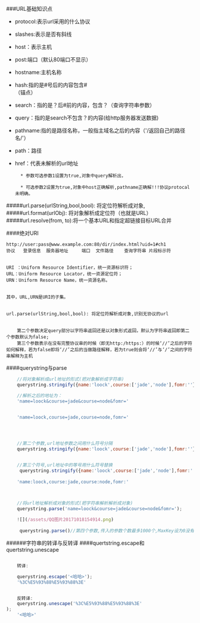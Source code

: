 ###URL基础知识点

* protocol:表示url采用的什么协议

* slashes:表示是否有斜线

* host：表示主机
    
* post:端口（默认80端口不显示）
    
* hostname:主机名称

* hash:指的是#号后的内容包含#<br>（锚点）

* search：指的是？后#前的内容，包含？（查询字符串参数）

* query：指的是search不包含？的内容(给http服务器发送数据)

* pathname:指的是路径名称，一般指主域名之后的内容（'/返回自己的路径名/'）

* path：路径

* href：代表未解析的url地址

        * 参数可选参数1设置为true,对象中query解析出，
        
        * 可选参数2设置为true,对象中host正确解析,pathname正确解!!!协议protocal未明确。
  
#####url.parse(urlString,bool,bool): 将定位符解析成对象,
#####url.format(urlObj): 将对象解析成定位符（也就是URL）
#####url.resolve(from, to):将一个基本URL和指定超链接目标URL合并


####绝对URI

    http://user:pass@www.example.com:80/dir/index.html?uid=1#ch1
    协议   登录信息  服务器地址     端口  文件路径    查询字符串 片段标示符

    
    URI ：Uniform Resource Identifier，统一资源标识符；
    URL：Uniform Resource Locator，统一资源定位符；
    URN：Uniform Resource Name，统一资源名称。


    其中，URL,URN是URI的子集。


    url.parse(urlString,bool,bool): 将定位符解析成对象,识别无协议的url


        第二个参数决定query部分以字符串返回还是以对象形式返回，默认为字符串返回即第二个参数默认为false;
        第三个参数表示在没有完整协议串的时候（即无http:/https:）的时候‘//’之后的字符如何解释，若为false即将‘//’之后的当做路径解释，若为true则会将‘//’与‘/’之间的字符串解释为主机





####querystring与parse

```js
    //将对象解析成url地址的形式(把对象解析成字符串)
    querystring.stringify({name:'loock',course:['jade','node'],fomr:''});

    //解析之后的地址为：
    'name=loock&course=jade&course=node&fomr='


    'name=loock,course=jade,course=node,fomr='




    //第二个参数,url地址参数之间用什么符号分隔
    querystring.stringify({name:'loock',course:['jade','node'],fomr:''},',');


    //第三个符号,url地址中的等号用什么符号替换
     querystring.stringify({name:'loock',course:['jade','node'],fomr:''},',',':')
    
    'name:loock,course:jade,course:node,fomr:'



    //将url地址解析成对象的形式(把字符串解析解析成对象)
    querystring.parse('name=loock&course=jade&course=node&fomr=');
    
    ![](/assets/QQ图片20171018154914.png)
    
     querystring.parse()//第四个参数,传入的参数个数最多1000个,MaxKey设为0没有限制
```

######字符串的转译与反转译
####quertstring.escape和quertstring.unescape

```js

    转译:

    querystring.escape('<哈哈>');
    '%3C%E5%93%88%E5%93%88%3E'


    反转译:
    querystring.unescape('%3C%E5%93%88%E5%93%88%3E');
    '<哈哈>'

```



